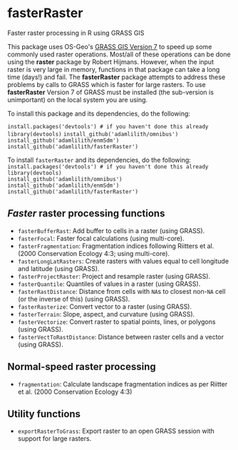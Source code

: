 # fasterRaster
Faster raster processing in R using GRASS GIS

This package uses OS-Geo's [GRASS GIS Version 7](https://grass.osgeo.org/grass7/) to speed up some commonly used raster operations. Most/all of these operations can be done using the **raster** package by Robert Hijmans.  However, when the input raster is very large in memory, functions in that package can take a long time (days!) and fail. The **fasterRaster** package attempts to address these problems by calls to GRASS which is faster for large rasters. To use **fasterRaster** Version 7 of GRASS must be installed (the sub-version is unimportant) on the local system you are using.

To install this package and its dependencies, do the following:

`install.packages('devtools') # if you haven't done this already`
`library(devtools)`
`install_github('adamlilith/omnibus')`
`install_github('adamlilith/enmSdm')`
`install_github('adamlilith/fasterRaster')`

To install `fasterRaster` and its dependencies, do the following:
`install.packages('devtools') # if you haven't done this already`  
`library(devtools)`  
`install_github('adamlilith/omnibus')`  
`install_github('adamlilith/enmSdm')`  
`install_github('adamlilith/fasterRaster')`  

## *Faster* raster processing functions ##
* `fasterBufferRast`: Add buffer to cells in a raster (using GRASS).
* `fasterFocal`: Faster focal calculations (using multi-core).
* `fasterFragmentation`: Fragmentation indices following Riitters et al. (2000 Conservation Ecology 4:3; using multi-core).
* `fasterLongLatRasters`: Create rasters with values equal to cell longitude and latitude (using GRASS).
* `fasterProjectRaster`: Project and resample raster (using GRASS).
* `fasterQuantile`: Quantiles of values in a raster (using GRASS).
* `fasterRastDistance`: Distance from cells with `NA`s to closest non-`NA` cell (or the inverse of this) (using GRASS).
* `fasterRasterize`: Convert vector to a raster (using GRASS).
* `fasterTerrain`: Slope, aspect, and curvature (using GRASS).
* `fasterVectorize`: Convert raster to spatial points, lines, or polygons (using GRASS).
* `fasterVectToRastDistance`: Distance between raster cells and a vector (using GRASS).

## Normal-speed raster processing ##
* `fragmentation`: Calculate landscape fragmentation indices as per Riitter et al. (2000 Conservation Ecology 4:3)

## Utility functions ##
* `exportRasterToGrass`: Export raster to an open GRASS session with support for large rasters.
